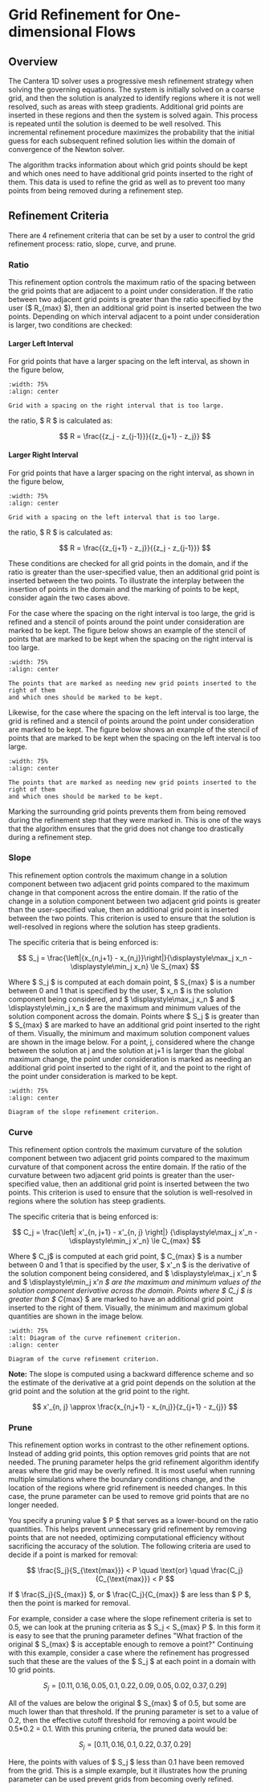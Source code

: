 # Grid Refinement for One-dimensional Flows

## Overview

The Cantera 1D solver uses a progressive mesh refinement strategy when solving the
governing equations. The system is initially solved on a coarse grid, and then the
solution is analyzed to identify regions where it is not well resolved, such as areas
with steep gradients. Additional grid points are inserted in these regions and then
the system is solved again. This process is repeated until the solution is deemed to be
well resolved. This incremental refinement procedure maximizes the probability that the
initial guess for each subsequent refined solution lies within the domain of
convergence of the Newton solver.

The algorithm tracks information about which grid points
should be kept and which ones need to have additional grid points inserted to the
right of them. This data is used to refine the grid as well as to prevent too many
points from being removed during a refinement step.


## Refinement Criteria

There are 4 refinement criteria that can be set by a user to control the grid
refinement process: ratio, slope, curve, and prune.

### Ratio

This refinement option controls the maximum ratio of the spacing between the grid
points that are adjacent to a point under consideration. If the ratio between two
adjacent grid points is greater than the ratio
specified by the user ($ R_{max} $), then an additional grid point is inserted
between the two points. Depending on which interval adjacent to a point under
consideration is larger, two conditions are checked:

#### Larger Left Interval

For grid points that have a larger spacing on the left interval, as shown in the figure below,

```{figure} /_static/images/onedim/refinement_large_left_interval.svg
:width: 75%
:align: center

Grid with a spacing on the right interval that is too large.
```

the ratio, $ R $ is calculated as:

$$
  R = \frac{{z_j - z_{j-1}}}{{z_{j+1} - z_j}}
$$

#### Larger Right Interval

For grid points that have a larger spacing on the right interval, as shown in the figure below,

```{figure} /_static/images/onedim/refinement_large_right_interval.svg
:width: 75%
:align: center

Grid with a spacing on the left interval that is too large.
```

the ratio, $ R $ is calculated as:

$$
  R = \frac{{z_{j+1} - z_j}}{{z_j - z_{j-1}}}
$$

These conditions are checked for all grid points in the domain, and if the ratio
is greater than the user-specified value, then an additional grid point is inserted
between the two points. To illustrate the interplay between the insertion of points
in the domain and the marking of points to be kept, consider again the two cases above.

For the case where the spacing on the right interval is too large, the grid is refined
and a stencil of points around the point under consideration are marked to be kept.
The figure below shows an example of the stencil of points that are marked to be kept
when the spacing on the right interval is too large.

```{figure} /_static/images/onedim/refinement_right_interval_stencil.svg
:width: 75%
:align: center

The points that are marked as needing new grid points inserted to the right of them
and which ones should be marked to be kept.
```

Likewise, for the case where the spacing on the left interval is too large, the grid is
refined and a stencil of points around the point under consideration are marked to be kept.
The figure below shows an example of the stencil of points that are marked to be kept
when the spacing on the left interval is too large.

```{figure} /_static/images/onedim/refinement_left_interval_stencil.svg
:width: 75%
:align: center

The points that are marked as needing new grid points inserted to the right of them
and which ones should be marked to be kept.
```

Marking the surrounding grid points prevents them from being removed during the refinement
step that they were marked in. This is one of the ways that the algorithm ensures that
the grid does not change too drastically during a refinement step.


### Slope

This refinement option controls the maximum change in a solution component between
two adjacent grid points compared to the maximum change in that component across the
entire domain. If the ratio of the change in a solution component between two adjacent
grid points is greater than the user-specified value, then an additional grid point is
inserted between the two points. This criterion is used to ensure that the solution
is well-resolved in regions where the solution has steep gradients.

The specific criteria that is being enforced is:

$$
  S_j = \frac{\left|{x_{n,j+1} - x_{n,j}}\right|}{\displaystyle\max_j x_n
        - \displaystyle\min_j x_n} \le S_{max}
$$

Where $ S_j $ is computed at each domain point, $ S_{max} $ is a number
between 0 and 1 that is specified by the user, $ x_n $ is the solution component
being considered, and $ \displaystyle\max_j x_n $ and $ \displaystyle\min_j x_n $ are
the maximum and minimum values of the solution component across the domain. Points
where $ S_j $ is greater than $ S_{max} $ are marked to have an additional grid
point inserted to the right of them. Visually, the minimum and maximum solution
component values are shown in the image below. For a point, j, considered where
the change between the solution at j and the solution at j+1 is larger than the
global maximum change, the point under consideration is marked as needing an
additional grid point inserted to the right of it, and the point to the right of
the point under consideration is marked to be kept.

```{figure} /_static/images/onedim/refinement_slope_metric_plot.svg
:width: 75%
:align: center

Diagram of the slope refinement criterion.
```


### Curve

This refinement option controls the maximum curvature of the solution component between
two adjacent grid points compared to the maximum curvature of that component across the
entire domain. If the ratio of the curvature between two adjacent grid points is greater
than the user-specified value, then an additional grid point is inserted between the two
points. This criterion is used to ensure that the solution is well-resolved in regions
where the solution has steep gradients.

The specific criteria that is being enforced is:

$$
  C_j = \frac{\left| x'_{n, j+1} - x'_{n, j} \right|}
        {\displaystyle\max_j x'_n - \displaystyle\min_j x'_n} \le C_{max}
$$

Where $ C_j$ is computed at each grid point, $ C_{max} $ is a number between
0 and 1 that is specified by the user, $ x'_n $ is the derivative of the
solution component being considered, and $ \displaystyle\max_j x'_n $ and
$ \displaystyle\min_j x'_n $ are the maximum and minimum values of the
solution component derivative across the domain. Points where $ C_j $ is greater
than $ C_{max} $ are marked to have an additional grid point inserted to the
right of them. Visually, the minimum and maximum global quantities are shown in the
image below.

```{figure} /_static/images/onedim/refinement_curve_metric_plot.svg
:width: 75%
:alt: Diagram of the curve refinement criterion.
:align: center

Diagram of the curve refinement criterion.
```

**Note:** The slope is computed using a backward difference scheme and so the estimate of
the derivative at a grid point depends on the solution at the grid point and the
solution at the grid point to the right.

$$
  x'_{n, j} \approx \frac{x_{n,j+1} - x_{n,j}}{z_{j+1} - z_{j}}
$$


### Prune

This refinement option works in contrast to the other refinement options. Instead of
adding grid points, this option removes grid points that are not needed. The pruning
parameter helps the grid refinement algorithm identify areas where the grid may be
overly refined. It is most useful when running multiple simulations where the boundary
conditions change, and the location of the regions where grid refinement is needed
changes. In this case, the prune parameter can be used to remove grid points that are
no longer needed.

You specify a pruning value $ P $ that serves as a lower-bound on
the ratio quantities. This helps prevent unnecessary grid refinement by
removing points that are not needed, optimizing computational efficiency without
sacrificing the accuracy of the solution. The following criteria are used to decide
if a point is marked for removal:

$$
  \frac{S_j}{S_{\text{max}}} < P \quad \text{or}
  \quad \frac{C_j}{C_{\text{max}}} < P
$$

If $ \frac{S_j}{S_{max}} $, or $ \frac{C_j}{C_{max}} $ are less
than $ P $, then the point is marked for removal.

For example, consider a case where the slope refinement criteria is set to 0.5, we
can look at the pruning criteria as $ S_j < S_{max} P $. In this form
it is easy to see that the pruning parameter defines "What fraction of the original
$ S_{max} $ is acceptable enough to remove a point?" Continuing with this example,
consider a case where the refinement has progressed such that these are the values of
the $ S_j $ at each point in a domain with 10 grid points.

$$
  S_j = [0.11, 0.16, 0.05, 0.1, 0.22, 0.09, 0.05, 0.02, 0.37, 0.29]
$$

All of the values are below the original $ S_{max} $ of 0.5, but some are much
lower than that threshold. If the pruning parameter is set to a value of 0.2, then
the effective cutoff threshold for removing a point would be 0.5*0.2 = 0.1. With this
pruning criteria, the pruned data would be:

$$
  S_j = [0.11, 0.16, 0.1, 0.22, 0.37, 0.29]
$$

Here, the points with values of $ S_j $ less than 0.1 have been removed from the
grid. This is a simple example, but it illustrates how the pruning parameter can be used
prevent grids from becoming overly refined.